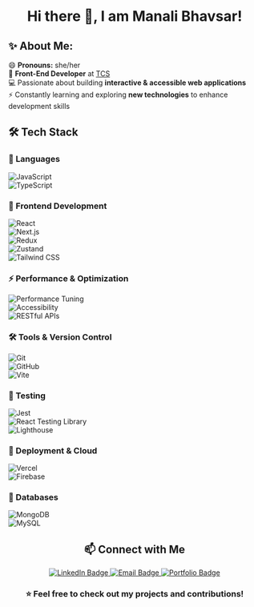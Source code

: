 <h1 align="center"> Hi there 👋, I am Manali Bhavsar! </h1>

<h2>✨ About Me:</h2>

😄 **Pronouns:** she/her  
🚀 **Front-End Developer** at [TCS](https://www.tcs.com/)  
💻 Passionate about building **interactive & accessible web applications**  
⚡ Constantly learning and exploring **new technologies** to enhance development skills  



## 🛠️ Tech Stack

### 🚀 Languages  
![JavaScript](https://img.shields.io/badge/-JavaScript-F7DF1E?style=flat&logo=javascript&logoColor=black)  
![TypeScript](https://img.shields.io/badge/-TypeScript-3178C6?style=flat&logo=typescript&logoColor=white)  

### 🎨 Frontend Development  
![React](https://img.shields.io/badge/-React-61DAFB?style=flat&logo=react&logoColor=black)  
![Next.js](https://img.shields.io/badge/-Next.js-000000?style=flat&logo=next.js&logoColor=white)  
![Redux](https://img.shields.io/badge/-Redux-764ABC?style=flat&logo=redux&logoColor=white)  
![Zustand](https://img.shields.io/badge/-Zustand-8C8C8C?style=flat)  
![Tailwind CSS](https://img.shields.io/badge/-Tailwind%20CSS-38B2AC?style=flat&logo=tailwind-css&logoColor=white)  

### ⚡ Performance & Optimization  
![Performance Tuning](https://img.shields.io/badge/-Performance%20Tuning-orange?style=flat)  
![Accessibility](https://img.shields.io/badge/-Accessibility-blue?style=flat)  
![RESTful APIs](https://img.shields.io/badge/-RESTful%20APIs-005571?style=flat)  

### 🛠️ Tools & Version Control  
![Git](https://img.shields.io/badge/-Git-F05032?style=flat&logo=git&logoColor=white)  
![GitHub](https://img.shields.io/badge/-GitHub-181717?style=flat&logo=github&logoColor=white)  
![Vite](https://img.shields.io/badge/-Vite-646CFF?style=flat&logo=vite&logoColor=white)  

### 🧪 Testing  
![Jest](https://img.shields.io/badge/-Jest-C21325?style=flat&logo=jest&logoColor=white)  
![React Testing Library](https://img.shields.io/badge/-React%20Testing%20Library-E33332?style=flat&logo=testing-library&logoColor=white)  
![Lighthouse](https://img.shields.io/badge/-Lighthouse-F44B21?style=flat&logo=lighthouse&logoColor=white)  

### 🚀 Deployment & Cloud  
![Vercel](https://img.shields.io/badge/-Vercel-000000?style=flat&logo=vercel&logoColor=white)  
![Firebase](https://img.shields.io/badge/-Firebase-FFCA28?style=flat&logo=firebase&logoColor=black)  

### 💾 Databases  
![MongoDB](https://img.shields.io/badge/-MongoDB-47A248?style=flat&logo=mongodb&logoColor=white)  
![MySQL](https://img.shields.io/badge/-MySQL-4479A1?style=flat&logo=mysql&logoColor=white)  



<h2 align="center">📫 Connect with Me</h2>  

<p align="center">
  <a href="https://www.linkedin.com/in/manali-bhavsar/" target="_blank">
    <img src="https://img.shields.io/badge/LinkedIn-0A66C2?style=for-the-badge&logo=linkedin&logoColor=white" alt="LinkedIn Badge">
  </a>
  <a href="mailto:manalisbhavsar@gmail.com">
    <img src="https://img.shields.io/badge/Email-D14836?style=for-the-badge&logo=gmail&logoColor=white" alt="Email Badge">
  </a>
  <a href="https://manalibhavsar.vercel.app/" target="_blank">
    <img src="https://img.shields.io/badge/Portfolio-24292F?style=for-the-badge&logo=github&logoColor=white" alt="Portfolio Badge">
  </a>
</p>



<h3 align="center">⭐️ Feel free to check out my projects and contributions!</h3>
